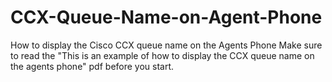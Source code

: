 # CCX-Queue-Name-on-Agent-Phone
How to display the Cisco CCX queue name on the Agents Phone
Make sure to read the "This is an example of how to display the CCX queue name on the agents phone" pdf before you start.
